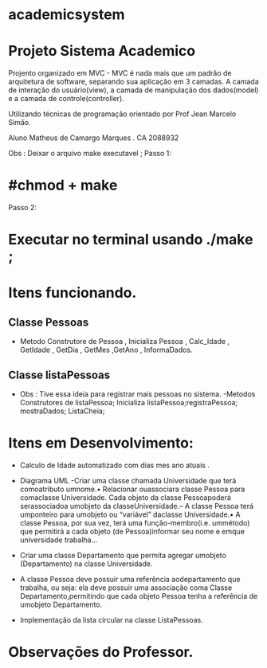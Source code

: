 # academicsystem
# Projeto Sistema Academico

Projento organizado em MVC - MVC é nada mais que um padrão de arquitetura de software, separando sua aplicação em 3 camadas. A camada de interação do usuário(view), a camada de manipulação dos dados(model) e a camada de controle(controller).

Utilizando técnicas de programação orientado por Prof Jean Marcelo Simão.

Aluno Matheus de Camargo Marques . CA 2088932


Obs : Deixar o arquivo make executavel ; 
Passo 1: 
# #chmod + make
Passo 2:
# Executar no terminal usando ./make ;

# Itens funcionando. 
  ## Classe Pessoas
  - Metodo Construtore de Pessoa , Inicializa Pessoa , Calc_Idade , GetIdade , GetDia , GetMes ,GetAno , InformaDados.
  ## Classe listaPessoas
  - Obs : Tive essa ideia para registrar mais pessoas no sistema.
  -Metodos Construtores de listaPessoa; Inicializa listaPessoa;registraPessoa; mostraDados; ListaCheia;

  


# Itens em Desenvolvimento: 
  - Calculo de Idade automatizado com dias mes ano atuais .
  - Diagrama UML
  -Criar uma classe chamada Universidade que terá comoatributo umnome.•  Relacionar ouassociara classe Pessoa para comaclasse  Universidade.  Cada  objeto  da  classe  Pessoapoderá   serassociadoa   umobjeto   da   classeUniversidade.– A classe Pessoa terá umponteiro para umobjeto ou “variável” daclasse Universidade.•  A classe Pessoa, por sua vez,  terá uma função-membro(i.e. ummétodo) que permitirá a cada objeto (de Pessoa)informar seu nome e emque universidade trabalha...
  
  - Criar uma classe Departamento que permita agregar umobjeto (Departamento) na classe Universidade.
  - A  classe  Pessoa  deve  possuir  uma  referência  aodepartamento que trabalha, ou seja: ela deve possuir uma associação coma   Classe Departamento,permitindo que cada objeto Pessoa tenha a referência de umobjeto Departamento.
  - Implementação da lista circular na classe ListaPessoas.


# Observações do Professor.
